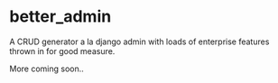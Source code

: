 better_admin
============

A CRUD generator a la django admin with loads of enterprise features thrown in for good measure.

More coming soon..
